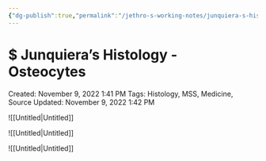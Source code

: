 ```yaml
---
{"dg-publish":true,"permalink":"/jethro-s-working-notes/junquiera-s-histology-osteocytes/","dgPassFrontmatter":true}
---
```



# $ Junquiera’s Histology - Osteocytes

Created: November 9, 2022 1:41 PM
Tags: Histology, MSS, Medicine, Source
Updated: November 9, 2022 1:42 PM

![[Untitled\|Untitled]]

![[Untitled\|Untitled]]

![[Untitled\|Untitled]]